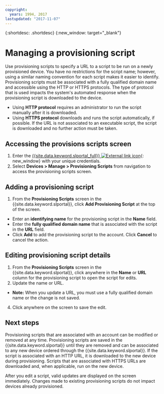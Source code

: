 ```yaml
---
copyright:
  years: 1994, 2017
lastupdated: "2017-11-07"
---
```


{:shortdesc: .shortdesc}
{:new_window: target="_blank"}

# Managing a provisioning script

Use provisioning scripts to specify a URL to a script to be run on a newly provisioned device. You have no restrictions for the script name; however, using a similar naming convention for each script makes it easier to identify. Provisioning scripts must be associated with a fully qualified domain name and accessible using the HTTP or HTTPS protocols. The type of protocol that is used impacts the system's automated response when the provisioning script is downloaded to the device.

* Using **HTTP protocol** requires an administrator to run the script manually after it is downloaded.
* Using **HTTPS protocol** downloads and runs the script automatically, if possible. If the URL is not associated to an executable script, the script is downloaded and no further action must be taken.

## Accessing the provisions scripts screen
1. Enter the [{{site.data.keyword.slportal_full}} ![External link icon](../../icons/launch-glyph.svg "External link icon")](https://control.softlayer.com/){: new_window} with your unique credentials.
2. Select **Devices > Manage > Provisioning Scripts** from navigation to access the provisioning scripts screen.


## Adding a provisioning script

1. From the **Provisioning Scripts** screen in the {{site.data.keyword.slportal}}, click **Add Provisioning Script** at the top of the screen.
* Enter an **identifying name** for the provisioning script in the **Name** field.
* Enter the **fully qualified domain name** that is associated with the script in the **URL** field.
* Click **Add** to add the provisioning script to the account. Click **Cancel** to cancel the action.

## Editing provisioning script details

1. From the **Provisioning Scripts** screen in the {{site.data.keyword.slportal}}, click anywhere in the **Name** or **URL** column for the provisioning script to open the script for edits.
3. Update the name or URL.
  * **Note:** When you update a URL, you must use a fully qualified domain name or the change is not saved.
4. Click anywhere on the screen to save the edit.

## Next steps

Provisioning scripts that are associated with an account can be modified or removed at any time. Provisioning scripts are saved in the {{site.data.keyword.slportal}} until they are removed and can be associated to any new device ordered through the {{site.data.keyword.slportal}}. If the script is associated with an HTTP URL, it is downloaded to the new device during provisioning. Scripts that are associated with HTTPS URLs are downloaded and, when applicable, run on the new device.

After you edit a script, valid updates are displayed on the screen immediately. Changes made to existing provisioning scripts do not impact devices already provisioned.
